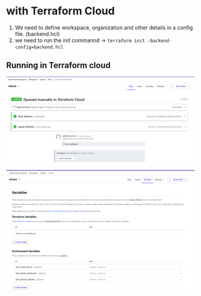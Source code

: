 # with Terraform Cloud

1. We need to define workspace, organization and other details in a config file. (backend.hcl)
2. we need to run the init commannd -> `terraform init -backend-config=backend.hcl`

## Running in Terraform cloud

![Running in Terraform Cloud](https://github.com/teddcp2/TerraformNotes/blob/master/9.Terraform_CLoud/running_in_remote_cloud.PNG)

![Passing Tokens in AWS](https://github.com/teddcp2/TerraformNotes/blob/master/9.Terraform_CLoud/passing_tokens_for_aws.PNG)
